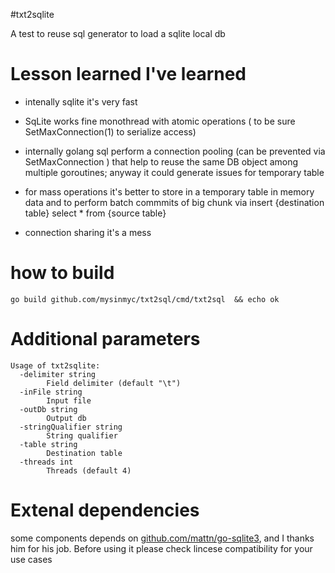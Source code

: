 #txt2sqlite

A test to reuse sql generator to load a sqlite local db

# Lesson learned I've learned

* intenally sqlite it's very fast 

* SqLite works fine monothread with atomic operations  ( to be sure SetMaxConnection(1) to serialize access) 


* internally golang sql perform a connection pooling (can be prevented via SetMaxConnection ) that help to reuse the same DB object among multiple goroutines; anyway  it could generate issues for temporary table

* for mass operations it's better to store in a temporary table in memory data and to perform batch commmits of big chunk via insert {destination table} select * from {source table}

* connection sharing it's a mess 


# how to build

`go build github.com/mysinmyc/txt2sql/cmd/txt2sql  && echo ok`	
	

	
# Additional parameters

```
Usage of txt2sqlite:
  -delimiter string
        Field delimiter (default "\t")
  -inFile string
        Input file
  -outDb string
        Output db
  -stringQualifier string
        String qualifier
  -table string
        Destination table
  -threads int
        Threads (default 4)
```


# Extenal dependencies

some components depends on [github.com/mattn/go-sqlite3](https://github.com/mattn/go-sqlite3), and I thanks him for his job. Before using it please check  lincese compatibility for your use cases